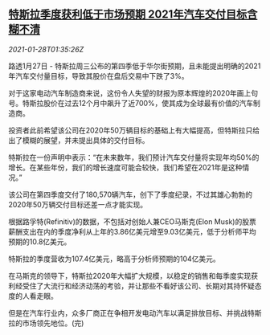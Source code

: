 <!--1611800595000-->
[特斯拉季度获利低于市场预期 2021年汽车交付目标含糊不清](https://cn.reuters.com/article/us-tesla-result-car-delivery-0128-idCNKBS29X062)
------

<div><i>2021-01-28T01:35:26Z</i></div><p>路透1月27日 - 特斯拉周三公布的第四季低于华尔街预期，且未能提出明确的2021年汽车交付量目标，导致其股价在盘后交易中下跌了3%。</p><p>对于这家电动汽车制造商来说，这份令人失望的财报为原本辉煌的2020年画上句号。特斯拉股价在过去12个月中飙升了近700%，使其成为全球最有价值的汽车制造商。</p><p>投资者此前希望该公司在2020年50万辆目标的基础上有大幅提高，但特斯拉只给出了模糊的展望，并未提出具体的交付目标。</p><p>特斯拉在一份声明中表示：“在未来数年，我们预计汽车交付量将实现年均50%的增长。在某些年份，我们的增长速度可能会较快，我们希望在2021年是这种情况。”</p><p>该公司在第四季度交付了180,570辆汽车，创下了季度纪录，不过其雄心勃勃的2020年50万辆交付目标还差一点才能实现。</p><p>根据路孚特(Refinitiv)的数据，不包括对创始人兼CEO马斯克(Elon Musk)的股票薪酬支出在内的季度净利从上年的3.86亿美元增至9.03亿美元，低于分析师平均预期的10.8亿美元。</p><p>特斯拉的季度营收为107.4亿美元，略高于分析师预期的104亿美元。</p><p>在马斯克的领导下，特斯拉2020年大幅扩大规模，以稳定的销售和每季度实现获利经受住了大流行和经济动荡的考验，并让那些不看好该公司、长期对其持怀疑态度的人看走眼。</p><p>但是在汽车行业内，众多厂商正在争相开发电动汽车以满足排放目标、并挑战特斯拉的市场领先地位。(完)</p>
